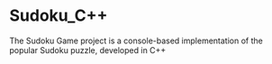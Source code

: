 # Sudoku_C++
The Sudoku Game project is a console-based implementation of the popular Sudoku puzzle, developed in C++
